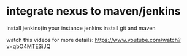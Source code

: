 # integrate nexus to maven/jenkins

install jenkins(in your instance jenkins install git and maven

watch this videos for more details: https://www.youtube.com/watch?v=qbO4MTESiJQ
